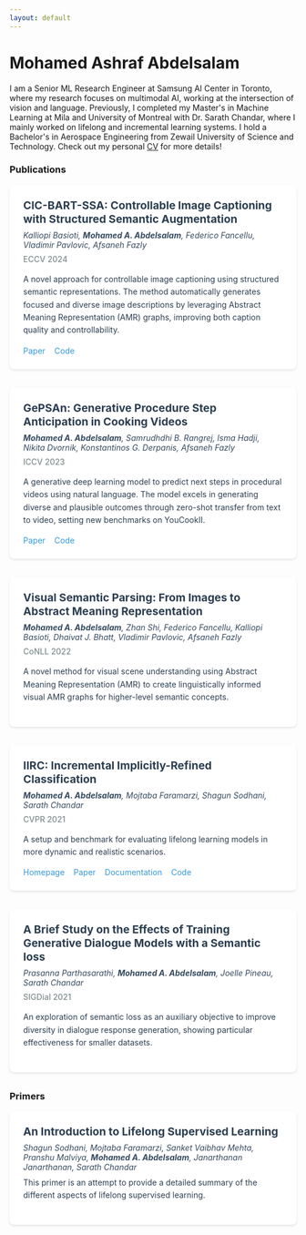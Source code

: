 ```yaml
---
layout: default
---
```

<style>
  .publications {
    max-width: 800px;
    margin: 0 auto;
  }
  
  .publication-item {
    margin-bottom: 2rem;
    padding: 1.5rem;
    border-radius: 8px;
    background: #ffffff;
    box-shadow: 0 2px 4px rgba(0,0,0,0.1);
  }
  
  .pub-title {
    font-size: 1.2rem;
    font-weight: bold;
    color: #2c3e50;
    margin-bottom: 0.5rem;
  }
  
  .pub-title a {
    color: inherit;
    text-decoration: none;
  }
  
  .pub-title a:hover {
    color: #3498db;
  }
  
  .pub-authors {
    font-style: italic;
    margin-bottom: 0.5rem;
    color: #34495e;
  }
  
  .pub-venue {
    font-weight: 500;
    color: #7f8c8d;
    margin-bottom: 1rem;
  }
  
  .pub-abstract {
    color: #2c3e50;
    line-height: 1.6;
    margin-bottom: 1rem;
  }
  
  .pub-links {
    display: flex;
    gap: 1rem;
  }
  
  .pub-links a {
    color: #3498db;
    text-decoration: none;
  }
  
  .pub-links a:hover {
    text-decoration: underline;
  }
</style>

# Mohamed Ashraf Abdelsalam
I am a Senior ML Research Engineer at Samsung AI Center in Toronto, where my research focuses on multimodal AI, working at the intersection of vision and language. Previously, I completed my Master's in Machine Learning at Mila and University of Montreal with Dr. Sarath Chandar, where I mainly worked on lifelong and incremental learning systems. I hold a Bachelor's in Aerospace Engineering from Zewail University of Science and Technology. Check out my personal <a href="/CV.pdf">CV</a> for more details!

### Publications
<div class="publications">
  <div class="publication-item">
    <div class="pub-title">
      <a href="https://arxiv.org/abs/2407.11393">CIC-BART-SSA: Controllable Image Captioning with Structured Semantic Augmentation</a>
    </div>
    <div class="pub-authors">
     Kalliopi Basioti, <b>Mohamed A. Abdelsalam</b>, Federico Fancellu, Vladimir Pavlovic, Afsaneh Fazly
    </div>
    <div class="pub-venue">ECCV 2024</div>
    <div class="pub-abstract">
      A novel approach for controllable image captioning using structured semantic representations. The method automatically generates focused and diverse image descriptions by leveraging Abstract Meaning Representation (AMR) graphs, improving both caption quality and controllability.
    </div>
    <div class="pub-links">
      <a href="https://arxiv.org/abs/2407.11393">Paper</a>
     <a href="https://github.com/SamsungLabs/CIC-BART-SSA">Code</a>
    </div>
  </div>
 
  <div class="publication-item">
    <div class="pub-title">
      <a href="https://arxiv.org/abs/2310.08312">GePSAn: Generative Procedure Step Anticipation in Cooking Videos</a>
    </div>
    <div class="pub-authors">
      <b>Mohamed A. Abdelsalam</b>, Samrudhdhi B. Rangrej, Isma Hadji, Nikita Dvornik, Konstantinos G. Derpanis, Afsaneh Fazly
    </div>
    <div class="pub-venue">ICCV 2023</div>
    <div class="pub-abstract">
      A generative deep learning model to predict next steps in procedural videos using natural language. The model excels in generating diverse and plausible outcomes through zero-shot transfer from text to video, setting new benchmarks on YouCookII.
    </div>
    <div class="pub-links">
      <a href="https://arxiv.org/abs/2310.08312">Paper</a>
     <a href="https://github.com/SamsungLabs/GePSAN">Code</a>
    </div>
  </div>

  <div class="publication-item">
    <div class="pub-title">
      <a href="https://arxiv.org/abs/2210.14862">Visual Semantic Parsing: From Images to Abstract Meaning Representation</a>
    </div>
    <div class="pub-authors">
      <b>Mohamed A. Abdelsalam</b>, Zhan Shi, Federico Fancellu, Kalliopi Basioti, Dhaivat J. Bhatt, Vladimir Pavlovic, Afsaneh Fazly
    </div>
    <div class="pub-venue">CoNLL 2022</div>
    <div class="pub-abstract">
      A novel method for visual scene understanding using Abstract Meaning Representation (AMR) to create linguistically informed visual AMR graphs for higher-level semantic concepts.
    </div>
  </div>

  <div class="publication-item">
    <div class="pub-title">
      <a href="https://chandar-lab.github.io/IIRC/">IIRC: Incremental Implicitly-Refined Classification</a>
    </div>
    <div class="pub-authors">
      <b>Mohamed A. Abdelsalam</b>, Mojtaba Faramarzi, Shagun Sodhani, Sarath Chandar
    </div>
    <div class="pub-venue">CVPR 2021</div>
    <div class="pub-abstract">
      A setup and benchmark for evaluating lifelong learning models in more dynamic and realistic scenarios.
    </div>
    <div class="pub-links">
      <a href="https://chandar-lab.github.io/IIRC/">Homepage</a>
      <a href="https://arxiv.org/abs/2012.12477">Paper</a>
      <a href="https://iirc.readthedocs.io/en/latest/">Documentation</a>
      <a href="https://github.com/chandar-lab/IIRC/">Code</a>
    </div>
  </div>

  <div class="publication-item">
    <div class="pub-title">
      <a href="https://arxiv.org/abs/2106.10619">A Brief Study on the Effects of Training Generative Dialogue Models with a Semantic loss</a>
    </div>
    <div class="pub-authors">
      Prasanna Parthasarathi, <b>Mohamed A. Abdelsalam</b>, Joelle Pineau, Sarath Chandar
    </div>
    <div class="pub-venue">SIGDial 2021</div>
    <div class="pub-abstract">
      An exploration of semantic loss as an auxiliary objective to improve diversity in dialogue response generation, showing particular effectiveness for smaller datasets.
    </div>
  </div>
</div>

     
### Primers
<div class="publications">
  <div class="publication-item">
    <div class="pub-title">
      <a href="https://arxiv.org/pdf/2207.04354.pdf">An Introduction to Lifelong Supervised Learning</a>
    </div>
    <div class="pub-authors">
     Shagun Sodhani, Mojtaba Faramarzi, Sanket Vaibhav Mehta, Pranshu Malviya, <b>Mohamed A. Abdelsalam</b>, Janarthanan Janarthanan, Sarath Chandar
    </div>
    <div class="pub-abstract">
      This primer is an attempt to provide a detailed summary of the different aspects of lifelong supervised learning.
    </div>
  </div>
</div>
